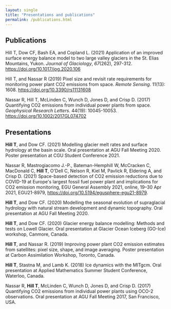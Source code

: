 ```yaml
---
layout: single
title: "Presentations and publications"
permalink: /publications.html
---
```


## Publications

Hill T, Dow CF, Bash EA, and Copland L. (2021) Application of an improved surface energy balance model to two large valley glaciers in the St. Elias Mountains, Yukon. *Journal of Glaciology*, *67*(262), 297-312. https://doi.org/10.1017/jog.2020.106

Hill T, and Nassar R (2019) Pixel size and revisit rate requirements for monitoring power plant CO2 emissions from space. *Remote Sensing*. 11(13): 1608. https://doi.org/10.3390/rs11131608

Nassar R, Hill T, McLinden C, Wunch D, Jones D, and Crisp D. (2017) Quantifying CO2 emissions from individual power plants from space. *Geophysical Research Letters*. 44(19): 10045-10053. https://doi.org/10.1002/2017GL074702

 
## Presentations

**Hill T**, and Dow CF. (2021) Modelling glacier melt rates and surface hydrology at the basin scale. Oral presentation at AGU Fall Meeting 2020. Poster presentation at CGU Student Conference 2021.

Nassar R, Mastrogiacomo J.-P., Bateman-Hemphill W, McCracken C, MacDonald C, **Hill T**, O'Dell C, Nelson R, Kiel M, Pavlick R, Eldering A, and Crisp D. (2021) Space-based detection of CO2 emission reductions due to COVID-19 at Europe's largest fossil fuel power plant and implications for CO2 emission monitoring, EGU General Assembly 2021, online, 19–30 Apr 2021, EGU21-8979, https://doi.org/10.5194/egusphere-egu21-8979. 

**Hill T**, and Dow CF. (2020) Modelling the seasonal evolution of supraglacial hydrology with natural stream development and dynamic topography. Oral presentation at AGU Fall Meeting 2020.

**Hill T**, and Dow CF. (2020) Glacier energy balance modelling: Methods and tests on Lowell Glacier. Oral presentation at Glacier Ocean Iceberg (GO-Ice) workshop, Canmore, Canada.

**Hill T**, and Nassar R. (2019) Improving power plant CO2 emission estimates from satellites: pixel size, shape, and image averaging. Poster presentation at Carbon Assimilation Workshop, Toronto, Canada.

**Hill T**, Stastna M, and Lamb K. (2018) Ice dynamics with the MITgcm. Oral presentation at Applied Mathematics Summer Student Conference, Waterloo, Canada.

Nassar R, **Hill T**, McLinden C, Wunch D, Jones D, and Crisp D. (2017) Quantifying CO2 emissions from individual power plants using OCO-2 observations. Oral presentation at AGU Fall Meeting 2017, San Francisco, USA.
